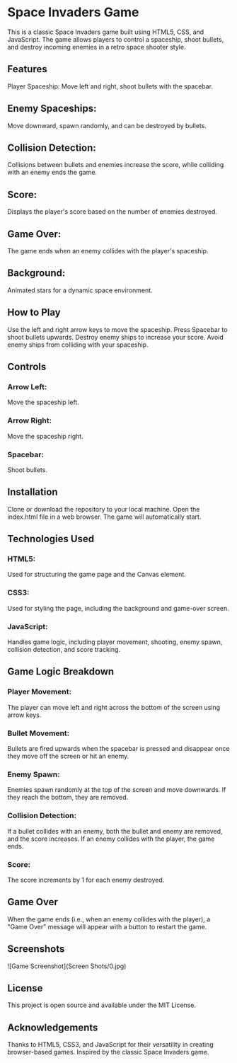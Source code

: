 # Space Invaders Game
This is a classic Space Invaders game built using HTML5, CSS, and JavaScript. The game allows players to control a spaceship, shoot bullets, and destroy incoming enemies in a retro space shooter style.

## Features
Player Spaceship: Move left and right, shoot bullets with the spacebar.

## Enemy Spaceships: 
Move downward, spawn randomly, and can be destroyed by bullets.

## Collision Detection: 
Collisions between bullets and enemies increase the score, while colliding with an enemy ends the game.

## Score: 
Displays the player's score based on the number of enemies destroyed.

## Game Over: 
The game ends when an enemy collides with the player's spaceship.

## Background:
Animated stars for a dynamic space environment.

## How to Play
Use the left and right arrow keys to move the spaceship.
Press Spacebar to shoot bullets upwards.
Destroy enemy ships to increase your score.
Avoid enemy ships from colliding with your spaceship.

## Controls
### Arrow Left: 
Move the spaceship left.
### Arrow Right: 
Move the spaceship right.
### Spacebar: 
Shoot bullets.

## Installation
Clone or download the repository to your local machine.
Open the index.html file in a web browser.
The game will automatically start.

## Technologies Used
### HTML5:
Used for structuring the game page and the Canvas element.

### CSS3: 
Used for styling the page, including the background and game-over screen.

### JavaScript: 
Handles game logic, including player movement, shooting, enemy spawn, collision detection, and score tracking.

## Game Logic Breakdown
### Player Movement: 
The player can move left and right across the bottom of the screen using arrow keys.
### Bullet Movement: 
Bullets are fired upwards when the spacebar is pressed and disappear once they move off the screen or hit an enemy.
### Enemy Spawn: 
Enemies spawn randomly at the top of the screen and move downwards. If they reach the bottom, they are removed.
### Collision Detection: 
If a bullet collides with an enemy, both the bullet and enemy are removed, and the score increases. If an enemy collides with the player, the game ends.
### Score: 
The score increments by 1 for each enemy destroyed.

## Game Over
When the game ends (i.e., when an enemy collides with the player), a "Game Over" message will appear with a button to restart the game.

## Screenshots
![Game Screenshot](Screen Shots/0.jpg)


## License
This project is open source and available under the MIT License.

## Acknowledgements
Thanks to HTML5, CSS3, and JavaScript for their versatility in creating browser-based games.
Inspired by the classic Space Invaders game.
